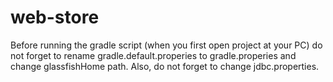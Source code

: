 # web-store

Before running the gradle script (when you first open project at your PC) do not forget to
rename gradle.default.properies to gradle.properies and change glassfishHome path. Also,
do not forget to change jdbc.properties.
